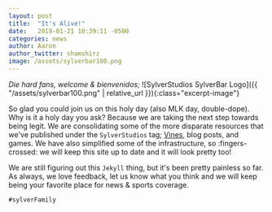 ```yaml
---
layout: post
title:  "It's Alive!"
date:   2019-01-21 10:39:11 -0500
categories: news
author: Aaron
author_twitter: shamshirz
image: /assets/sylverbar100.png
---
```

_Die hard fans, welcome & bienvenidos;_
![SylverStudios SylverBar Logo]({{ "/assets/sylverbar100.png" | relative_url }}){:class="excerpt-image"}
<!-- Ends the excerpt text, it includes the image -->


So glad you could join us on this holy day (also MLK day, double-dope). Why is it a holy day you ask? Because we are taking the next step towards being legit. We are consolidating some of the more disparate resources that we've published under the `SylverStudios` tag; [Vines](https://vine.co/u/1023073943265157120), blog posts, and games. We have also simplified some of the infrastructure, so :fingers-crossed: we will keep this site up to date and it will look pretty too!

We are still figuring out this `Jekyll` thing, but it's been pretty painless so far. As always, we love feedback, let us know what you think and we will keep being your favorite place for news & sports coverage.

`#sylverFamily`

